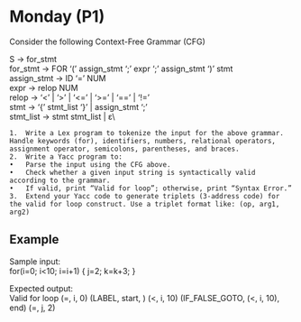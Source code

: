 # Monday (P1)
Consider the following Context-Free Grammar (CFG)

S → for_stmt\
for_stmt → FOR ‘(’ assign_stmt ‘;’ expr ‘;’ assign_stmt ‘)’ stmt\
assign_stmt → ID ‘=’ NUM\
expr → relop NUM\
relop → ‘<’ | ‘>’ | ‘<=’ | ‘>=’ | ‘==’ | ‘!=’\
stmt → ‘{’ stmt_list ‘}’ | assign_stmt ‘;’\
stmt_list → stmt stmt_list | ε\

	1.	Write a Lex program to tokenize the input for the above grammar. Handle keywords (for), identifiers, numbers, relational operators, assignment operator, semicolons, parentheses, and braces.
	2.	Write a Yacc program to:
	•	Parse the input using the CFG above.
	•	Check whether a given input string is syntactically valid according to the grammar.
	•	If valid, print “Valid for loop”; otherwise, print “Syntax Error.”
	3.	Extend your Yacc code to generate triplets (3-address code) for the valid for loop construct. Use a triplet format like: (op, arg1, arg2)

## Example
Sample input:\
for(i=0; i<10; i=i+1) { j=2; k=k+3; }

Expected output:\
Valid for loop (=, i, 0) (LABEL, start, ) (<, i, 10) (IF_FALSE_GOTO, (<, i, 10), end) (=, j, 2)
